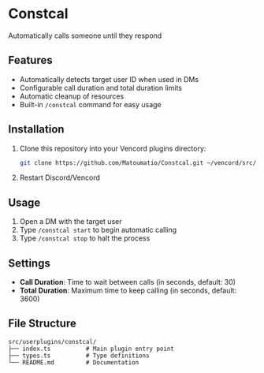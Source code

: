 # Constcal
Automatically calls someone until they respond

## Features
- Automatically detects target user ID when used in DMs
- Configurable call duration and total duration limits
- Automatic cleanup of resources
- Built-in `/constcal` command for easy usage

## Installation
1. Clone this repository into your Vencord plugins directory:
   ```bash
   git clone https://github.com/Matoumatio/Constcal.git ~/vencord/src/userplugins/constcal
   ```
2. Restart Discord/Vencord

## Usage
1. Open a DM with the target user
2. Type `/constcal start` to begin automatic calling
3. Type `/constcal stop` to halt the process

## Settings
- **Call Duration**: Time to wait between calls (in seconds, default: 30)
- **Total Duration**: Maximum time to keep calling (in seconds, default: 3600)

## File Structure
```plaintext
src/userplugins/constcal/
├── index.ts          # Main plugin entry point
├── types.ts          # Type definitions
└── README.md         # Documentation
```
